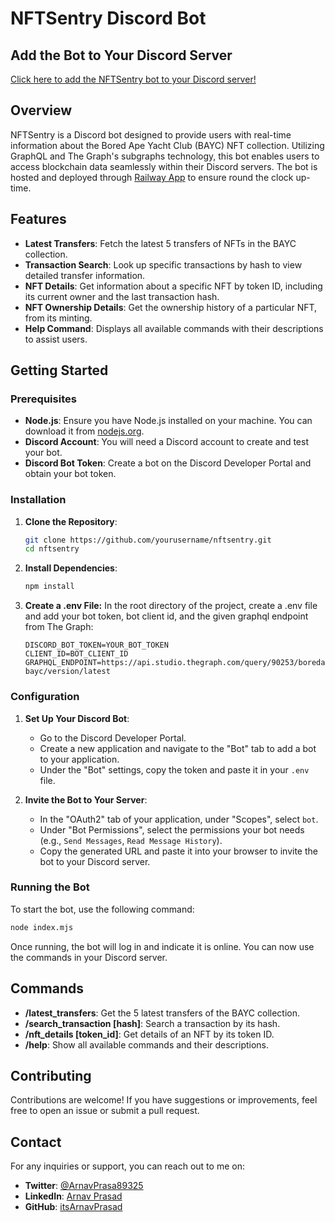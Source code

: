 # NFTSentry Discord Bot

## Add the Bot to Your Discord Server

[Click here to add the NFTSentry bot to your Discord server!](https://discord.com/oauth2/authorize?client_id=1290328040898826375)

## Overview

NFTSentry is a Discord bot designed to provide users with real-time information about the Bored Ape Yacht Club (BAYC) NFT collection. Utilizing GraphQL and The Graph's subgraphs technology, this bot enables users to access blockchain data seamlessly within their Discord servers. The bot is hosted and deployed through [Railway App](https://railway.app/) to ensure round the clock up-time.

## Features

- **Latest Transfers**: Fetch the latest 5 transfers of NFTs in the BAYC collection.
- **Transaction Search**: Look up specific transactions by hash to view detailed transfer information.
- **NFT Details**: Get information about a specific NFT by token ID, including its current owner and the last transaction hash.
- **NFT Ownership Details**: Get the ownership history of a particular NFT, from its minting.
- **Help Command**: Displays all available commands with their descriptions to assist users.

## Getting Started

### Prerequisites

- **Node.js**: Ensure you have Node.js installed on your machine. You can download it from [nodejs.org](https://nodejs.org/).
- **Discord Account**: You will need a Discord account to create and test your bot.
- **Discord Bot Token**: Create a bot on the Discord Developer Portal and obtain your bot token.

### Installation

1. **Clone the Repository**:
   ```bash
   git clone https://github.com/yourusername/nftsentry.git
   cd nftsentry
   ```
2. **Install Dependencies**:
   ```bash
   npm install
   ```
3. **Create a .env File:** In the root directory of the project, create a .env file and add your bot token, bot client id, and the given graphql endpoint from The Graph:
   ```makeafile
   DISCORD_BOT_TOKEN=YOUR_BOT_TOKEN
   CLIENT_ID=BOT_CLIENT_ID
   GRAPHQL_ENDPOINT=https://api.studio.thegraph.com/query/90253/boredapeyachtclub-bayc/version/latest
   ```

### Configuration

1. **Set Up Your Discord Bot**:

   - Go to the Discord Developer Portal.
   - Create a new application and navigate to the "Bot" tab to add a bot to your application.
   - Under the "Bot" settings, copy the token and paste it in your `.env` file.

2. **Invite the Bot to Your Server**:
   - In the "OAuth2" tab of your application, under "Scopes", select `bot`.
   - Under "Bot Permissions", select the permissions your bot needs (e.g., `Send Messages`, `Read Message History`).
   - Copy the generated URL and paste it into your browser to invite the bot to your Discord server.

### Running the Bot

To start the bot, use the following command:

```bash
node index.mjs
```

Once running, the bot will log in and indicate it is online. You can now use the commands in your Discord server.

## Commands

- **/latest_transfers**: Get the 5 latest transfers of the BAYC collection.
- **/search_transaction \[hash\]**: Search a transaction by its hash.
- **/nft_details \[token_id\]**: Get details of an NFT by its token ID.
- **/help**: Show all available commands and their descriptions.

## Contributing

Contributions are welcome! If you have suggestions or improvements, feel free to open an issue or submit a pull request.

## Contact

For any inquiries or support, you can reach out to me on:

- **Twitter**: [@ArnavPrasa89325](https://x.com/ArnavPrasa89325)
- **LinkedIn**: [Arnav Prasad](https://www.linkedin.com/in/thearnavprasad/)
- **GitHub**: [itsArnavPrasad](https://github.com/itsArnavPrasad/)
